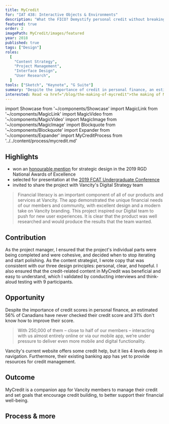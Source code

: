 ```yaml
---
title: MyCredit
for: "IAT 438: Interactive Objects & Environments"
description: "What the FICO? Demystify personal credit without breaking your brain."
featured: true
order: 2
imagePath: MyCredit/images/featured
year: 2018
published: true
tags: ["Design"]
roles:
  [
    "Content Strategy",
    "Project Management",
    "Interface Design",
    "User Research",
  ]
tools: ["Sketch", "Keynote", "G Suite"]
summary: "Despite the importance of credit in personal finance, an estimated 56% of Canadians have never checked their credit score and 31% don't know how to improve their score (<a href='https://newsroom.bmo.com/2015-02-27-Out-of-Sight-Out-of-Mind-Over-Half-of-Canadians-Have-Never-Checked-Their-Credit-Score'>BMO, 2016</a>). We saw this as an opportunity to support people in learning about credit through a mobile app offered by Vancity, a local credit union. The project was extremely well-received by industry designers and Vancity directors, who invited us to present to their Digital Services team at their head office in Vancouver."
interested: Read <a href="/blog/the-making-of-mycredit">the making of MyCredit</a>
---
```


import Showcase from '~/components/Showcase'
import MagicLink from '~/components/MagicLink'
import MagicVideo from '~/components/MagicVideo'
import MagicImage from '~/components/MagicImage'
import Blockquote from '~/components/Blockquote'
import Expander from '~/components/Expander'
import MyCreditProcess from '../../content/process/mycredit.md'

## Highlights

- won an [honourable mention](https://www.rgd.ca/2018/09/04/congratulations-to-our-2019-national-awards-of-excellence.php#docs-internal-guid-8b12db13-7fff-fd20-57be-3578a89ef87b) for strategic design in the 2019 RGD National Awards of Excellence
- selected for presentation at the [2019 FCAT Undergraduate Conference](https://www.sfu.ca/fcat/events/ugc/2019-fcat-undergraduate-conference.html)
- invited to share the project with Vancity's Digital Strategy team

<Blockquote source="Aaron Walker, Manager, User Experience at Vancity">Financial literacy is an important component of all of our products and services at Vancity. The app demonstrated the unique financial needs of our members and community, with excellent design and a modern take on Vancity branding. This project inspired our Digital team to push for new user experiences. It is clear that the product was well researched and would produce the results that the team wanted.</Blockquote>

## Contribution

As the project manager, I ensured that the project's individual parts were being completed and were cohesive, and decided when to stop iterating and start polishing. As the content strategist, I wrote copy that was consistent with our three design principles: personal, clear, and hopeful. I also ensured that the credit-related content in MyCredit was beneficial and easy to understand, which I validated by conducting interviews and think-aloud testing with 9 participants.

## Opportunity

Despite the importance of credit scores in personal finance, an estimated 56% of Canadians have never checked their credit score and 31% don't know how to improve their score.

<MagicVideo source="vimeo" path="305425536" />

<Blockquote url="https://www.vancity.com/AboutVancity/GovernanceAndLeadership/OurReports/2017/" source="Vancity 2017 Annual Report">With 250,000 of them – close to half of our members – interacting with us almost entirely online or via our mobile app, we’re under pressure to deliver even more mobile and digital functionality.</Blockquote>

Vancity's current website offers some credit help, but it lies 4 levels deep in navigation. Furthermore, their existing banking app has yet to provide resources for credit management.

## Outcome

MyCredit is a companion app for Vancity members to manage their credit and set goals that encourage credit building, to better support their financial well-being.

<MagicVideo source="vimeo" path="305425815" />

<Showcase
  path="MyCredit/videos/onboarding"
  type="video"
  source="cloudinary"
  orientation="media-left"
  content="Since credit is unfamiliar for so many people, the onboarding helps members learn a bit about credit while setting up the app."
/>

<Showcase
  path="MyCredit/videos/score_details"
  type="video"
  source="cloudinary"
  orientation="media-right"
  content="The Score Details screen provides members with an overview of their score, as well as a breakdown of what is influencing their score."
/>

<Showcase
  path="MyCredit/videos/learn"
  type="video"
  source="cloudinary"
  orientation="media-left"
  content="The Learn tab provides resources for members to better understand the five factors that influence their score, and how their financial activity is influencing their score."
/>

<Showcase
  path="MyCredit/videos/goals"
  type="video"
  source="cloudinary"
  orientation="media-right"
  content="The Goals tab allows members to track their progress, see the steps they need to take to improve their score, and set new goals."
/>

## Process & more

<Expander>
  <MyCreditProcess />
</Expander>